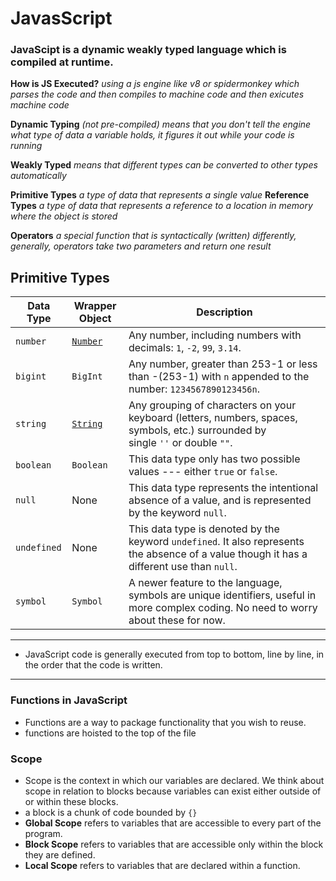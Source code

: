 # JavasScript

### JavaScipt is a dynamic weakly typed language which is compiled at runtime.

**How is JS Executed?** _using a js engine like v8 or spidermonkey which parses the code and then compiles to machine code and then exicutes machine code_

**Dynamic Typing** _(not pre-compiled) means that you don't tell the engine what type of data a variable holds, it figures it out while your code is running_

**Weakly Typed** _means that different types can be converted to other types automatically_

**Primitive Types** _a type of data that represents a single value_
**Reference Types** _a type of data that represents a reference to a location in memory where the object is stored_

**Operators** _a special function that is syntactically (written) differently, generally, operators take two parameters and return one result_

## Primitive Types

| Data Type   | Wrapper Object                                                                  | Description                                                                                                                                |
| ----------- | ------------------------------------------------------------------------------- | ------------------------------------------------------------------------------------------------------------------------------------------ |
| `number`    | [`Number`](https://www.codecademy.com/resources/docs/javascript/number-methods) | Any number, including numbers with decimals: `1`, `-2`, `99`, `3.14`.                                                                      |
| `bigint`    | `BigInt`                                                                        | Any number, greater than 253-1 or less than -(253-1) with `n` appended to the number: `1234567890123456n`.                                 |
| `string`    | [`String`](https://www.codecademy.com/resources/docs/javascript/strings)        | Any grouping of characters on your keyboard (letters, numbers, spaces, symbols, etc.) surrounded by single `''` or double `""`.            |
| `boolean`   | `Boolean`                                                                       | This data type only has two possible values --- either `true` or `false`.                                                                  |
| `null`      | None                                                                            | This data type represents the intentional absence of a value, and is represented by the keyword `null`.                                    |
| `undefined` | None                                                                            | This data type is denoted by the keyword `undefined`. It also represents the absence of a value though it has a different use than `null`. |
| `symbol`    | `Symbol`                                                                        | A newer feature to the language, symbols are unique identifiers, useful in more complex coding. No need to worry about these for now.      |

---

- JavaScript code is generally executed from top to bottom, line by line, in the order that the code is written.

---

### Functions in JavaScript

- Functions are a way to package functionality that you wish to reuse.
- functions are hoisted to the top of the file

### Scope

- Scope is the context in which our variables are declared. We think about scope in relation to blocks because variables can exist either outside of or within these blocks.
- a block is a chunk of code bounded by `{}`
- **Global Scope** refers to variables that are accessible to every part of the program.
- **Block Scope** refers to variables that are accessible only within the block they are defined.
- **Local Scope** refers to variables that are declared within a function.
